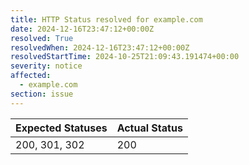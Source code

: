 ```yaml
---
title: HTTP Status resolved for example.com
date: 2024-12-16T23:47:12+00:00Z
resolved: True
resolvedWhen: 2024-12-16T23:47:12+00:00Z
resolvedStartTime: 2024-10-25T21:09:43.191474+00:00
severity: notice
affected:
  - example.com
section: issue
---
```


| Expected Statuses | Actual Status  |
|-------------------|----------------|
| 200, 301, 302 | 200 |
